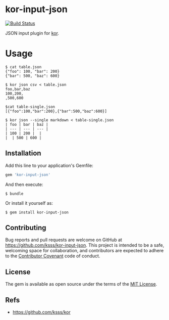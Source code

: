 kor-input-json
===

[![Build Status](https://travis-ci.org/ksss/kor-input-json.svg)](https://travis-ci.org/ksss/kor-input-json)

JSON input plugin for [kor](https://github.com/ksss/kor).

# Usage

```
$ cat table.json
{"foo": 100, "bar": 200}
{"bar": 500, "baz": 600}

$ kor json csv < table.json
foo,bar,baz
100,200,
,500,600

$cat table-single.json
[{"foo":100,"bar":200},{"bar":500,"baz":600}]

$ kor json --single markdown < table-single.json
| foo | bar | baz |
| --- | --- | --- |
| 100 | 200 |  |
|  | 500 | 600 |
```

## Installation

Add this line to your application's Gemfile:

```ruby
gem 'kor-input-json'
```

And then execute:

    $ bundle

Or install it yourself as:

    $ gem install kor-input-json

## Contributing

Bug reports and pull requests are welcome on GitHub at https://github.com/ksss/kor-input-json. This project is intended to be a safe, welcoming space for collaboration, and contributors are expected to adhere to the [Contributor Covenant](contributor-covenant.org) code of conduct.


## License

The gem is available as open source under the terms of the [MIT License](http://opensource.org/licenses/MIT).

## Refs

- https://github.com/ksss/kor
